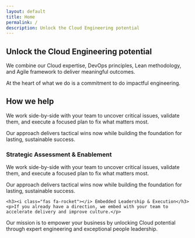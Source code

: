 ```yaml
---
layout: default
title: Home
permalink: /
description: Unlock the Cloud Engineering potential
---
```


<section class="default-page">
  <section class="page-section animate-fade-in">
    <h2><i class="fas fa-cloud"></i> Unlock the Cloud Engineering potential</h2>
    <p>We combine our Cloud expertise, DevOps principles, Lean methodology, and Agile framework to deliver meaningful outcomes.</p>
    <p>At the heart of what we do is a commitment to do impactful engineering.</p>
  </section>

  <section class="page-section animate-slide-up">
    <h2><i class="fas fa-hands-helping"></i> How we help</h2>
    <p>We work side-by-side with your team to uncover critical issues, validate them, and execute a focused plan to fix what matters most.</p>
    <p>Our approach delivers tactical wins now while building the foundation for lasting, sustainable success.</p>
  </section>

  <section class="page-section animate-slide-up">
    <h3><i class="fas fa-lightbulb"></i> Strategic Assessment & Enablement</h3>
    <p>We work side-by-side with your team to uncover critical issues, validate them, and execute a focused plan to fix what matters most.</p>
    <p>Our approach delivers tactical wins now while building the foundation for lasting, sustainable success.</p>

    <h3><i class="fas fa-rocket"></i> Embedded Leadership & Execution</h3>
    <p>If you already have a direction, we embed with your team to accelerate delivery and improve culture.</p>
  </section>

  <section class="contact-cta animate-fade-in">
    <p>Our mission is to empower your business by unlocking Cloud potential through expert engineering and exceptional people leadership.</p>
  </section>
</section>